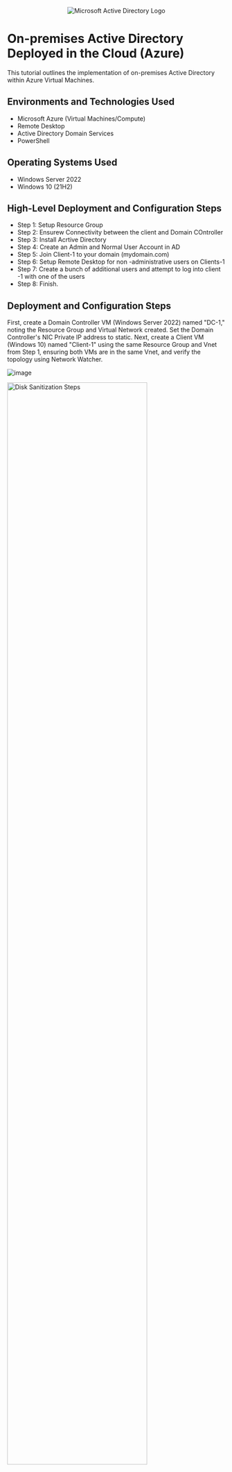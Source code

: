 <p align="center">
<img src="https://i.imgur.com/pU5A58S.png" alt="Microsoft Active Directory Logo"/>
</p>

<h1>On-premises Active Directory Deployed in the Cloud (Azure)</h1>
This tutorial outlines the implementation of on-premises Active Directory within Azure Virtual Machines.<br />

<h2>Environments and Technologies Used</h2>

- Microsoft Azure (Virtual Machines/Compute)
- Remote Desktop
- Active Directory Domain Services
- PowerShell

<h2>Operating Systems Used </h2>

- Windows Server 2022
- Windows 10 (21H2)

<h2>High-Level Deployment and Configuration Steps</h2>

- Step 1: Setup Resource Group
- Step 2: Ensurew Connectivity between the client and Domain COntroller 
- Step 3:  Install Acrtive Directory 
- Step 4: Create an Admin and Normal User Account in AD
- Step 5: Join Client-1 to your domain (mydomain.com)
- Step 6: Setup Remote Desktop for non -administrative users on Clients-1
- Step 7: Create a bunch of additional users and attempt to log into client -1 with one of the users
- Step 8: Finish. 

<h2>Deployment and Configuration Steps</h2>


First, create a Domain Controller VM (Windows Server 2022) named "DC-1," noting the Resource Group and Virtual Network created. Set the Domain Controller's NIC Private IP address to static. Next, create a Client VM (Windows 10) named "Client-1" using the same Resource Group and Vnet from Step 1, ensuring both VMs are in the same Vnet, and verify the topology using Network Watcher.

![image](https://github.com/Tstewart2408/Configure-Ad/assets/158493074/e3912d89-f028-4f8a-a0a6-891175232f77)







<p>
<img src="https://i.imgur.com/DJmEXEB.png" height="80%" width="80%" alt="Disk Sanitization Steps"/>
</p>
<p>
Lorem ipsum dolor sit amet, consectetur adipiscing elit, sed do eiusmod tempor incididunt ut labore et dolore magna aliqua. Ut enim ad minim veniam, quis nostrud exercitation ullamco laboris nisi ut aliquip ex ea commodo consequat. Duis aute irure dolor in reprehenderit in voluptate velit esse cillum dolore eu fugiat nulla pariatur.
</p>
<br />

<p>
<img src="https://i.imgur.com/DJmEXEB.png" height="80%" width="80%" alt="Disk Sanitization Steps"/>
</p>
<p>
Lorem ipsum dolor sit amet, consectetur adipiscing elit, sed do eiusmod tempor incididunt ut labore et dolore magna aliqua. Ut enim ad minim veniam, quis nostrud exercitation ullamco laboris nisi ut aliquip ex ea commodo consequat. Duis aute irure dolor in reprehenderit in voluptate velit esse cillum dolore eu fugiat nulla pariatur.
</p>
<br />
